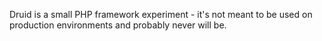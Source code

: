 Druid is a small PHP framework experiment - it's not meant to be used on production environments and probably never will be.